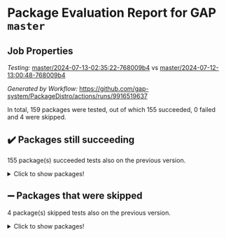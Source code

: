 # Package Evaluation Report for GAP `master`

## Job Properties

*Testing:* [master/2024-07-13-02:35:22-768009b4](https://github.com/gap-system/PackageDistro/blob/data/reports/master/2024-07-13-02:35:22-768009b4) vs [master/2024-07-12-13:00:48-768009b4](https://github.com/gap-system/PackageDistro/blob/data/reports/master/2024-07-12-13:00:48-768009b4)

*Generated by Workflow:* https://github.com/gap-system/PackageDistro/actions/runs/9916519637

In total, 159 packages were tested, out of which 155 succeeded, 0 failed and 4 were skipped.

## :heavy_check_mark: Packages still succeeding

155 package(s) succeeded tests also on the previous version.
<details><summary>Click to show packages!</summary>

- 4ti2interface 2023.02-04 [(success)](https://github.com/gap-system/PackageDistro/actions/runs/9916519637/job/27399025902)
- ace 5.6.2 [(success)](https://github.com/gap-system/PackageDistro/actions/runs/9916519637/job/27399025987)
- aclib 1.3.2 [(success)](https://github.com/gap-system/PackageDistro/actions/runs/9916519637/job/27399026058)
- agt 0.3.1 [(success)](https://github.com/gap-system/PackageDistro/actions/runs/9916519637/job/27399026143)
- alnuth 3.2.1 [(success)](https://github.com/gap-system/PackageDistro/actions/runs/9916519637/job/27399026230)
- anupq 3.3.0 [(success)](https://github.com/gap-system/PackageDistro/actions/runs/9916519637/job/27399026320)
- atlasrep 2.1.8 [(success)](https://github.com/gap-system/PackageDistro/actions/runs/9916519637/job/27399026404)
- autodoc 2023.06.19 [(success)](https://github.com/gap-system/PackageDistro/actions/runs/9916519637/job/27399026488)
- automata 1.15 [(success)](https://github.com/gap-system/PackageDistro/actions/runs/9916519637/job/27399026573)
- automgrp 1.3.2 [(success)](https://github.com/gap-system/PackageDistro/actions/runs/9916519637/job/27399028111)
- autpgrp 1.11 [(success)](https://github.com/gap-system/PackageDistro/actions/runs/9916519637/job/27399028319)
- cap 2024.07-06 [(success)](https://github.com/gap-system/PackageDistro/actions/runs/9916519637/job/27399028509)
- caratinterface 2.3.6 [(success)](https://github.com/gap-system/PackageDistro/actions/runs/9916519637/job/27399028815)
- cddinterface 2022.11.01 [(success)](https://github.com/gap-system/PackageDistro/actions/runs/9916519637/job/27399029964)
- circle 1.6.6 [(success)](https://github.com/gap-system/PackageDistro/actions/runs/9916519637/job/27399030081)
- classicpres 1.22 [(success)](https://github.com/gap-system/PackageDistro/actions/runs/9916519637/job/27399030186)
- cohomolo 1.6.11 [(success)](https://github.com/gap-system/PackageDistro/actions/runs/9916519637/job/27399030275)
- congruence 1.2.6 [(success)](https://github.com/gap-system/PackageDistro/actions/runs/9916519637/job/27399030398)
- corelg 1.57 [(success)](https://github.com/gap-system/PackageDistro/actions/runs/9916519637/job/27399030590)
- crime 1.6 [(success)](https://github.com/gap-system/PackageDistro/actions/runs/9916519637/job/27399030775)
- crisp 1.4.6 [(success)](https://github.com/gap-system/PackageDistro/actions/runs/9916519637/job/27399030943)
- crypting 0.10.4 [(success)](https://github.com/gap-system/PackageDistro/actions/runs/9916519637/job/27399031054)
- cryst 4.1.27 [(success)](https://github.com/gap-system/PackageDistro/actions/runs/9916519637/job/27399031181)
- crystcat 1.1.10 [(success)](https://github.com/gap-system/PackageDistro/actions/runs/9916519637/job/27399031349)
- ctbllib 1.3.9 [(success)](https://github.com/gap-system/PackageDistro/actions/runs/9916519637/job/27399031492)
- cubefree 1.19 [(success)](https://github.com/gap-system/PackageDistro/actions/runs/9916519637/job/27399031626)
- curlinterface 2.3.2 [(success)](https://github.com/gap-system/PackageDistro/actions/runs/9916519637/job/27399031750)
- cvec 2.8.1 [(success)](https://github.com/gap-system/PackageDistro/actions/runs/9916519637/job/27399031863)
- datastructures 0.3.0 [(success)](https://github.com/gap-system/PackageDistro/actions/runs/9916519637/job/27399031991)
- deepthought 1.0.6 [(success)](https://github.com/gap-system/PackageDistro/actions/runs/9916519637/job/27399032103)
- design 1.8 [(success)](https://github.com/gap-system/PackageDistro/actions/runs/9916519637/job/27399032208)
- difsets 2.3.1 [(success)](https://github.com/gap-system/PackageDistro/actions/runs/9916519637/job/27399032319)
- digraphs 1.7.1 [(success)](https://github.com/gap-system/PackageDistro/actions/runs/9916519637/job/27399032435)
- edim 1.3.8 [(success)](https://github.com/gap-system/PackageDistro/actions/runs/9916519637/job/27399032563)
- example 4.3.4 [(success)](https://github.com/gap-system/PackageDistro/actions/runs/9916519637/job/27399032680)
- examplesforhomalg 2023.10-01 [(success)](https://github.com/gap-system/PackageDistro/actions/runs/9916519637/job/27399032789)
- factint 1.6.3 [(success)](https://github.com/gap-system/PackageDistro/actions/runs/9916519637/job/27399032904)
- ferret 1.0.11 [(success)](https://github.com/gap-system/PackageDistro/actions/runs/9916519637/job/27399033021)
- fga 1.5.0 [(success)](https://github.com/gap-system/PackageDistro/actions/runs/9916519637/job/27399033157)
- fining 1.5.6 [(success)](https://github.com/gap-system/PackageDistro/actions/runs/9916519637/job/27399033267)
- float 1.0.4 [(success)](https://github.com/gap-system/PackageDistro/actions/runs/9916519637/job/27399033398)
- format 1.4.4 [(success)](https://github.com/gap-system/PackageDistro/actions/runs/9916519637/job/27399033518)
- forms 1.2.11 [(success)](https://github.com/gap-system/PackageDistro/actions/runs/9916519637/job/27399033622)
- fplsa 1.2.6 [(success)](https://github.com/gap-system/PackageDistro/actions/runs/9916519637/job/27399033719)
- fr 2.4.13 [(success)](https://github.com/gap-system/PackageDistro/actions/runs/9916519637/job/27399033842)
- francy 2.0.3 [(success)](https://github.com/gap-system/PackageDistro/actions/runs/9916519637/job/27399033980)
- fwtree 1.3 [(success)](https://github.com/gap-system/PackageDistro/actions/runs/9916519637/job/27399034089)
- gapdoc 1.6.7 [(success)](https://github.com/gap-system/PackageDistro/actions/runs/9916519637/job/27399034188)
- gauss 2023.02-04 [(success)](https://github.com/gap-system/PackageDistro/actions/runs/9916519637/job/27399034297)
- gaussforhomalg 2024.07-01 [(success)](https://github.com/gap-system/PackageDistro/actions/runs/9916519637/job/27399034384)
- gbnp 1.0.5 [(success)](https://github.com/gap-system/PackageDistro/actions/runs/9916519637/job/27399034502)
- generalizedmorphismsforcap 2024.04-01 [(success)](https://github.com/gap-system/PackageDistro/actions/runs/9916519637/job/27399034604)
- genss 1.6.8 [(success)](https://github.com/gap-system/PackageDistro/actions/runs/9916519637/job/27399034674)
- gradedmodules 2024.01-01 [(success)](https://github.com/gap-system/PackageDistro/actions/runs/9916519637/job/27399034752)
- gradedringforhomalg 2024.07-01 [(success)](https://github.com/gap-system/PackageDistro/actions/runs/9916519637/job/27399034840)
- grape 4.9.0 [(success)](https://github.com/gap-system/PackageDistro/actions/runs/9916519637/job/27399034944)
- groupoids 1.74 [(success)](https://github.com/gap-system/PackageDistro/actions/runs/9916519637/job/27399035043)
- grpconst 2.6.5 [(success)](https://github.com/gap-system/PackageDistro/actions/runs/9916519637/job/27399035118)
- guarana 0.96.3 [(success)](https://github.com/gap-system/PackageDistro/actions/runs/9916519637/job/27399035190)
- guava 3.19 [(success)](https://github.com/gap-system/PackageDistro/actions/runs/9916519637/job/27399035276)
- hap 1.62 [(success)](https://github.com/gap-system/PackageDistro/actions/runs/9916519637/job/27399035355)
- hapcryst 0.1.15 [(success)](https://github.com/gap-system/PackageDistro/actions/runs/9916519637/job/27399035438)
- hecke 1.5.3 [(success)](https://github.com/gap-system/PackageDistro/actions/runs/9916519637/job/27399035507)
- help 4.0 [(success)](https://github.com/gap-system/PackageDistro/actions/runs/9916519637/job/27399035588)
- homalg 2024.01-01 [(success)](https://github.com/gap-system/PackageDistro/actions/runs/9916519637/job/27399035654)
- homalgtocas 2023.11-01 [(success)](https://github.com/gap-system/PackageDistro/actions/runs/9916519637/job/27399035717)
- idrel 2.47 [(success)](https://github.com/gap-system/PackageDistro/actions/runs/9916519637/job/27399035783)
- images 1.3.2 [(success)](https://github.com/gap-system/PackageDistro/actions/runs/9916519637/job/27399035884)
- intpic 0.3.0 [(success)](https://github.com/gap-system/PackageDistro/actions/runs/9916519637/job/27399035938)
- io 4.8.2 [(success)](https://github.com/gap-system/PackageDistro/actions/runs/9916519637/job/27399036005)
- io_forhomalg 2023.02-04 [(success)](https://github.com/gap-system/PackageDistro/actions/runs/9916519637/job/27399036060)
- irredsol 1.4.4 [(success)](https://github.com/gap-system/PackageDistro/actions/runs/9916519637/job/27399036142)
- json 2.2.1 [(success)](https://github.com/gap-system/PackageDistro/actions/runs/9916519637/job/27399036205)
- jupyterkernel 1.5.1 [(success)](https://github.com/gap-system/PackageDistro/actions/runs/9916519637/job/27399036270)
- jupyterviz 1.5.6 [(success)](https://github.com/gap-system/PackageDistro/actions/runs/9916519637/job/27399036339)
- kan 1.37 [(success)](https://github.com/gap-system/PackageDistro/actions/runs/9916519637/job/27399036410)
- kbmag 1.5.11 [(success)](https://github.com/gap-system/PackageDistro/actions/runs/9916519637/job/27399036471)
- laguna 3.9.7 [(success)](https://github.com/gap-system/PackageDistro/actions/runs/9916519637/job/27399036529)
- liealgdb 2.2.1 [(success)](https://github.com/gap-system/PackageDistro/actions/runs/9916519637/job/27399036576)
- liepring 2.9.1 [(success)](https://github.com/gap-system/PackageDistro/actions/runs/9916519637/job/27399036666)
- liering 2.4.2 [(success)](https://github.com/gap-system/PackageDistro/actions/runs/9916519637/job/27399036754)
- linearalgebraforcap 2024.07-05 [(success)](https://github.com/gap-system/PackageDistro/actions/runs/9916519637/job/27399036815)
- lins 0.9 [(success)](https://github.com/gap-system/PackageDistro/actions/runs/9916519637/job/27399036873)
- localizeringforhomalg 2023.10-01 [(success)](https://github.com/gap-system/PackageDistro/actions/runs/9916519637/job/27399036944)
- loops 3.4.3 [(success)](https://github.com/gap-system/PackageDistro/actions/runs/9916519637/job/27399037021)
- lpres 1.1.1 [(success)](https://github.com/gap-system/PackageDistro/actions/runs/9916519637/job/27399037097)
- majoranaalgebras 1.5.2 [(success)](https://github.com/gap-system/PackageDistro/actions/runs/9916519637/job/27399037159)
- mapclass 1.4.6 [(success)](https://github.com/gap-system/PackageDistro/actions/runs/9916519637/job/27399037214)
- matgrp 0.70 [(success)](https://github.com/gap-system/PackageDistro/actions/runs/9916519637/job/27399037281)
- matricesforhomalg 2024.07-01 [(success)](https://github.com/gap-system/PackageDistro/actions/runs/9916519637/job/27399037341)
- modisom 2.5.4 [(success)](https://github.com/gap-system/PackageDistro/actions/runs/9916519637/job/27399037409)
- modulepresentationsforcap 2024.07-02 [(success)](https://github.com/gap-system/PackageDistro/actions/runs/9916519637/job/27399037461)
- modules 2024.01-01 [(success)](https://github.com/gap-system/PackageDistro/actions/runs/9916519637/job/27399037531)
- monoidalcategories 2024.06-02 [(success)](https://github.com/gap-system/PackageDistro/actions/runs/9916519637/job/27399037595)
- nconvex 2022.09-01 [(success)](https://github.com/gap-system/PackageDistro/actions/runs/9916519637/job/27399037645)
- nilmat 1.4.2 [(success)](https://github.com/gap-system/PackageDistro/actions/runs/9916519637/job/27399037703)
- nock 1.5 [(success)](https://github.com/gap-system/PackageDistro/actions/runs/9916519637/job/27399037771)
- normalizinterface 1.3.6 [(success)](https://github.com/gap-system/PackageDistro/actions/runs/9916519637/job/27399037844)
- nq 2.5.11 [(success)](https://github.com/gap-system/PackageDistro/actions/runs/9916519637/job/27399037925)
- numericalsgps 1.3.1 [(success)](https://github.com/gap-system/PackageDistro/actions/runs/9916519637/job/27399038005)
- openmath 11.5.3 [(success)](https://github.com/gap-system/PackageDistro/actions/runs/9916519637/job/27399038074)
- orb 4.9.0 [(success)](https://github.com/gap-system/PackageDistro/actions/runs/9916519637/job/27399038168)
- packagemanager 1.4.3 [(success)](https://github.com/gap-system/PackageDistro/actions/runs/9916519637/job/27399038238)
- patternclass 2.4.3 [(success)](https://github.com/gap-system/PackageDistro/actions/runs/9916519637/job/27399038323)
- permut 2.0.5 [(success)](https://github.com/gap-system/PackageDistro/actions/runs/9916519637/job/27399038408)
- polenta 1.3.10 [(success)](https://github.com/gap-system/PackageDistro/actions/runs/9916519637/job/27399038492)
- polymaking 0.8.7 [(success)](https://github.com/gap-system/PackageDistro/actions/runs/9916519637/job/27399038594)
- primgrp 3.4.4 [(success)](https://github.com/gap-system/PackageDistro/actions/runs/9916519637/job/27399038688)
- profiling 2.5.4 [(success)](https://github.com/gap-system/PackageDistro/actions/runs/9916519637/job/27399038772)
- qdistrnd 0.9.4 [(success)](https://github.com/gap-system/PackageDistro/actions/runs/9916519637/job/27399038852)
- qpa 1.35 [(success)](https://github.com/gap-system/PackageDistro/actions/runs/9916519637/job/27399038933)
- quagroup 1.8.4 [(success)](https://github.com/gap-system/PackageDistro/actions/runs/9916519637/job/27399039014)
- radiroot 2.9 [(success)](https://github.com/gap-system/PackageDistro/actions/runs/9916519637/job/27399039093)
- rcwa 4.7.1 [(success)](https://github.com/gap-system/PackageDistro/actions/runs/9916519637/job/27399039169)
- rds 1.8 [(success)](https://github.com/gap-system/PackageDistro/actions/runs/9916519637/job/27399039250)
- recog 1.4.2 [(success)](https://github.com/gap-system/PackageDistro/actions/runs/9916519637/job/27399039331)
- repndecomp 1.3.0 [(success)](https://github.com/gap-system/PackageDistro/actions/runs/9916519637/job/27399039397)
- repsn 3.1.2 [(success)](https://github.com/gap-system/PackageDistro/actions/runs/9916519637/job/27399039479)
- resclasses 4.7.3 [(success)](https://github.com/gap-system/PackageDistro/actions/runs/9916519637/job/27399039558)
- ringsforhomalg 2024.06-01 [(success)](https://github.com/gap-system/PackageDistro/actions/runs/9916519637/job/27399039646)
- sco 2023.08-01 [(success)](https://github.com/gap-system/PackageDistro/actions/runs/9916519637/job/27399039732)
- scscp 2.4.3 [(success)](https://github.com/gap-system/PackageDistro/actions/runs/9916519637/job/27399039806)
- semigroups 5.3.7 [(success)](https://github.com/gap-system/PackageDistro/actions/runs/9916519637/job/27399039890)
- sglppow 2.4 [(success)](https://github.com/gap-system/PackageDistro/actions/runs/9916519637/job/27399039993)
- sgpviz 0.999.5 [(success)](https://github.com/gap-system/PackageDistro/actions/runs/9916519637/job/27399040110)
- simpcomp 2.1.14 [(success)](https://github.com/gap-system/PackageDistro/actions/runs/9916519637/job/27399040210)
- singular 2024.06.03 [(success)](https://github.com/gap-system/PackageDistro/actions/runs/9916519637/job/27399040320)
- sl2reps 1.1 [(success)](https://github.com/gap-system/PackageDistro/actions/runs/9916519637/job/27399040437)
- sla 1.5.3 [(success)](https://github.com/gap-system/PackageDistro/actions/runs/9916519637/job/27399040548)
- smallgrp 1.5.4 [(success)](https://github.com/gap-system/PackageDistro/actions/runs/9916519637/job/27399040683)
- smallsemi 0.7.0 [(success)](https://github.com/gap-system/PackageDistro/actions/runs/9916519637/job/27399040797)
- sonata 2.9.6 [(success)](https://github.com/gap-system/PackageDistro/actions/runs/9916519637/job/27399040911)
- sophus 1.27 [(success)](https://github.com/gap-system/PackageDistro/actions/runs/9916519637/job/27399041020)
- sotgrps 1.2 [(success)](https://github.com/gap-system/PackageDistro/actions/runs/9916519637/job/27399041117)
- spinsym 1.5.2 [(success)](https://github.com/gap-system/PackageDistro/actions/runs/9916519637/job/27399041218)
- standardff 1.0 [(success)](https://github.com/gap-system/PackageDistro/actions/runs/9916519637/job/27399041321)
- symbcompcc 1.3.2 [(success)](https://github.com/gap-system/PackageDistro/actions/runs/9916519637/job/27399041442)
- thelma 1.3 [(success)](https://github.com/gap-system/PackageDistro/actions/runs/9916519637/job/27399041541)
- tomlib 1.2.11 [(success)](https://github.com/gap-system/PackageDistro/actions/runs/9916519637/job/27399041652)
- toolsforhomalg 2024.07-01 [(success)](https://github.com/gap-system/PackageDistro/actions/runs/9916519637/job/27399041743)
- toric 1.9.6 [(success)](https://github.com/gap-system/PackageDistro/actions/runs/9916519637/job/27399041852)
- toricvarieties 2022.07.13 [(success)](https://github.com/gap-system/PackageDistro/actions/runs/9916519637/job/27399041929)
- transgrp 3.6.5 [(success)](https://github.com/gap-system/PackageDistro/actions/runs/9916519637/job/27399042025)
- typeset 1.2.2 [(success)](https://github.com/gap-system/PackageDistro/actions/runs/9916519637/job/27399042108)
- ugaly 4.1.3 [(success)](https://github.com/gap-system/PackageDistro/actions/runs/9916519637/job/27399042214)
- unipot 1.6 [(success)](https://github.com/gap-system/PackageDistro/actions/runs/9916519637/job/27399042312)
- unitlib 4.2.0 [(success)](https://github.com/gap-system/PackageDistro/actions/runs/9916519637/job/27399042404)
- utils 0.85 [(success)](https://github.com/gap-system/PackageDistro/actions/runs/9916519637/job/27399042493)
- uuid 0.7 [(success)](https://github.com/gap-system/PackageDistro/actions/runs/9916519637/job/27399042609)
- walrus 0.9991 [(success)](https://github.com/gap-system/PackageDistro/actions/runs/9916519637/job/27399042710)
- wedderga 4.10.5 [(success)](https://github.com/gap-system/PackageDistro/actions/runs/9916519637/job/27399042824)
- xmod 2.92 [(success)](https://github.com/gap-system/PackageDistro/actions/runs/9916519637/job/27399042930)
- xmodalg 1.23 [(success)](https://github.com/gap-system/PackageDistro/actions/runs/9916519637/job/27399043022)
- yangbaxter 0.10.5 [(success)](https://github.com/gap-system/PackageDistro/actions/runs/9916519637/job/27399043133)
- zeromqinterface 0.15 [(success)](https://github.com/gap-system/PackageDistro/actions/runs/9916519637/job/27399043235)
</details>

## :heavy_minus_sign: Packages that were skipped

4 package(s) skipped tests also on the previous version.
<details><summary>Click to show packages!</summary>

- browse 1.8.21 [(skipped)](https://github.com/gap-system/PackageDistro/actions/runs/9916519637/job/27398883135)
- itc 1.5.1 [(skipped)](https://github.com/gap-system/PackageDistro/actions/runs/9916519637/job/27398883135)
- polycyclic 2.16 [(skipped)](https://github.com/gap-system/PackageDistro/actions/runs/9916519637/job/27398883135)
- xgap 4.32 [(skipped)](https://github.com/gap-system/PackageDistro/actions/runs/9916519637/job/27398883135)
</details>

